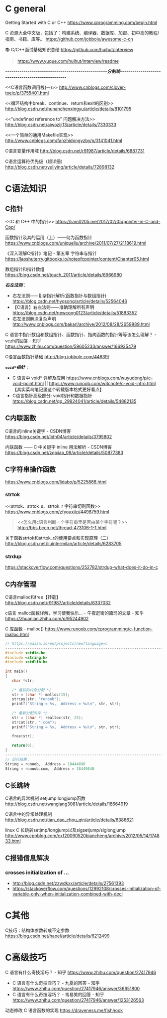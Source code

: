 
# C general 

Getting Started with C or C++ https://www.cprogramming.com/begin.html

C 资源大全中文版，包括了：构建系统、编译器、数据库、加密、初中高的教程/指南、书籍、库等。 https://github.com/jobbole/awesome-c-cn

📚 C/C++面试基础知识总结 https://github.com/huihut/interview
> https://www.yuque.com/huihut/interview/readme

***--------------------------------------------------分割线--------------------------------------------------***

<<C语言函数调用栈(一)>>
http://www.cnblogs.com/clover-toeic/p/3755401.html

<<循环结构中break、continue、return和exit的区别>>
http://blog.csdn.net/hunanchenxingyu/article/details/8101795

<<"undefined reference to" 问题解决方法>>
http://blog.csdn.net/aiwoziji13/article/details/7330333

<<一个简单的通用Makefile实现>>
http://www.cnblogs.com/fanzhidongyzby/p/3141041.html

C语言变量作用域
http://blog.csdn.net/r91987/article/details/6887731

C语言运算符优先级（超详细）
http://blog.csdn.net/yuliying/article/details/72898132

# C语法知识

## C指针

<<C 和 C++ 中的指针>>
https://liam0205.me/2017/02/05/pointer-in-C-and-Cpp/

函数指针及其的运用（上）——何为函数指针
https://www.cnblogs.com/uniqueliu/archive/2011/07/27/2118619.html

《深入理解C指针》笔记 - 第五章 字符串与指针 https://laoshuterry.gitbooks.io/noteofcpointer/content/Chapter05.html

数组指针和指针数组 https://blog.csdn.net/touch_2011/article/details/6966980

***右左法则***：
- 右左法则----复杂指针解析(函数指针与数组指针) https://blog.csdn.net/hyqsong/article/details/52564046
- 【C语言】右左法则——准确理解所有声明 https://blog.csdn.net/newcong0123/article/details/51883352
- 右左法则解决复杂声明 http://www.cnblogs.com/bakari/archive/2012/08/28/2659889.html

C 语言中指针数组和数组指针、函数指针、指向函数的指针等等该怎么理解？ - vczh的回答 - 知乎
https://www.zhihu.com/question/59605233/answer/166935479

C语言函数指针基础 http://blog.jobbole.com/44639/

***`void*`指针***：
- C 语言中 void* 详解及应用 https://www.cnblogs.com/wuyudong/p/c-void-point.html || https://www.runoob.com/w3cnote/c-void-intro.html 【其实菜鸟笔记里这个转载版本格式更好看点】
- C语言指针高级部分: void指针和数据指针 https://blog.csdn.net/qq_29924041/article/details/54882135

## C内联函数
C语言的inline关键字 - CSDN博客
https://blog.csdn.net/lidh04/article/details/3795802

内联函数 —— C 中关键字 inline 用法解析 - CSDN博客
https://blog.csdn.net/zqixiao_09/article/details/50877383

## C字符串操作函数
https://www.cnblogs.com/lidabo/p/5225868.html

### strtok

<<strtok、strtok_s、strtok_r 字符串切割函数>>
https://www.cnblogs.com/zfyouxi/p/4498759.html
> <<怎么用c语言判断一个字符串里是否由某个字符呢？>> http://bbs.bccn.net/thread-473106-1-1.html

关于函数strtok和strtok_r的使用要点和实现原理（二）
http://blog.csdn.net/liuintermilan/article/details/6283705

### strdup

https://stackoverflow.com/questions/252782/strdup-what-does-it-do-in-c


## C内存管理

C语言malloc和free【转载】
http://blog.csdn.net/r91987/article/details/6337032

c语言 malloc函数详解，学习使我快乐... - 午夜逛街的黛玛的文章 - 知乎 https://zhuanlan.zhihu.com/p/95244902

C 库函数 - malloc() https://www.runoob.com/cprogramming/c-function-malloc.html
```c
// https://paiza.io/en/projects/new?language=c
----------------------------------------------------------------------------------------------------
#include <stdio.h>
#include <string.h>
#include <stdlib.h>
 
int main()
{
   char *str;
 
   /* 最初的内存分配 */
   str = (char *) malloc(15);
   strcpy(str, "runoob");
   printf("String = %s,  Address = %u\n", str, str);
 
   /* 重新分配内存 */
   str = (char *) realloc(str, 25);
   strcat(str, ".com");
   printf("String = %s,  Address = %u\n", str, str);
 
   free(str);
 
   return(0);
}
----------------------------------------------------------------------------------------------------
// 运行结果：
String = runoob,  Address = 18444896
String = runoob.com,  Address = 18449040
```

## C长跳转

C语言的异常机制 setjump longjump函数
http://blog.csdn.net/wanglang3081/article/details/18664919

C语言中的异常处理机制
http://blog.csdn.net/tian_dao_chou_qin/article/details/6386621

linux C 长跳转setjmp/longjump以及sigsetjump/siglongjump
http://www.cppblog.com/cxf20090520biancheng/archive/2012/05/14/174833.html


## C报错信息解决

### crosses initialization of ...

- http://blog.csdn.net/zzwdkxx/article/details/27561393
- https://stackoverflow.com/questions/12992108/crosses-initialization-of-variable-only-when-initialization-combined-with-decl

# C其他

C技巧：结构体参数转成不定参数 https://blog.csdn.net/haoel/article/details/6212499

# C高级技巧

C 语言有什么奇技淫巧？ - 知乎 https://www.zhihu.com/question/27417946
- C 语言有什么奇技淫巧？ - 九夏的回答 - 知乎 https://www.zhihu.com/question/27417946/answer/36651800
- C 语言有什么奇技淫巧？ - 韦易笑的回答 - 知乎 https://www.zhihu.com/question/27417946/answer/1253126563

动态修改 C 语言函数的实现 https://draveness.me/fishhook

